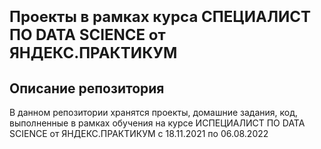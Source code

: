 <h1><font size=5><b>Проекты в рамках курса СПЕЦИАЛИСТ ПО DATA SCIENCE от ЯНДЕКС.ПРАКТИКУМ </b></font></h1>

<h2> Описание репозитория <a class="tocSkip"></h2>

В данном репозитории хранятся проекты, домашние задания, код, выполненные в рамках обучения на курсе ИСПЕЦИАЛИСТ ПО DATA SCIENCE от ЯНДЕКС.ПРАКТИКУМ с 18.11.2021 по 06.08.2022
